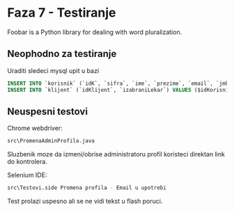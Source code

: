 # Faza 7 - Testiranje

Foobar is a Python library for dealing with word pluralization.

## Neophodno za testiranje

Uraditi sledeci mysql upit u bazi

```sql
INSERT INTO `korisnik` (`idK`, `sifra`, `ime`, `prezime`, `email`, `jmbg`, `brLk`, `pol`, `brTel`, `idUloge`) VALUES (NULL, '$2y$10$1KTf2kgo1mYVVORXXgaL/.X6RsiNjn7Hqypq.IvzdcS.al6T4jiue', 'Test', 'Test', 'test1@test.com', '0000000000000', '00000000', 'm', '0000000000', '0');
INSERT INTO `klijent` (`idKlijent`, `izabraniLekar`) VALUES ($idKorisnik, '2');
```

## Neuspesni testovi

Chrome webdriver:
```python
src\PromenaAdminProfila.java
```
Sluzbenik moze da izmeni/obrise administratoru profil koristeci direktan link do kontrolera.

Selenium IDE:
```python
src\Testovi.side Promena profila - Email u upotrebi
```
Test prolazi uspesno ali se ne vidi tekst u flash poruci.